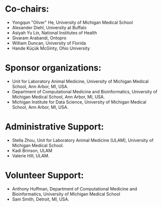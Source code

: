 # Co-chairs: 
- Yongqun "Oliver" He, University of Michigan Medical School
- Alexander Diehl, University at Buffalo
- Asiyah Yu Lin, National Institutes of Health
- Sivaram Arabandi, Ontopro
- William Duncan, University of Florida
- Hande Küçük McGinty, Ohio University

# Sponsor organizations:  
- Unit for Laboratory Animal Medicine, University of Michigan Medical School, Ann Arbor, MI, USA.
- Department of Computational Medicine and Bioinformatics, University of Michigan Medical School, Ann Arbor, MI, USA. 
- Michigan Institute for Data Science, University of Michigan Medical School, Ann Arbor, MI, USA.  

# Administrative Support:  
- Stella Zhou, Unit for Laboratory Animal Medicine (ULAM), University of Michigan Medical School.
- Kadi Brinson, ULAM
- Valerie Hill, ULAM. 

# Volunteer Support:  
- Anthony Huffman, Department of Computational Medicine and Bioinformatics, University of Michigan Medical School 
- Sam Smith, Detroit, MI, USA. 

